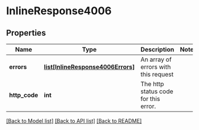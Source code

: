 # InlineResponse4006

## Properties
Name | Type | Description | Notes
------------ | ------------- | ------------- | -------------
**errors** | [**list[InlineResponse4006Errors]**](InlineResponse4006Errors.md) | An array of errors with this request | 
**http_code** | **int** | The http status code for this error. | 

[[Back to Model list]](../README.md#documentation-for-models) [[Back to API list]](../README.md#documentation-for-api-endpoints) [[Back to README]](../README.md)

